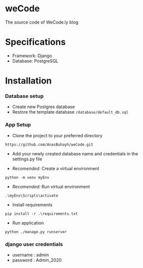 # weCode
The source code of WeCode.ly blog

# Specifications
- Framework: Django
- Database: PostgreSQL

# Installation

### Database setup

- Create new Postgres database
- Restore the template database  `/database/default_db.sql`

### App Setup

- Clone the project to your preferred directory

`https://github.com/AnasBuhayh/weCode.git`

- Add your newly created database name and credentials in the settings.py file

- *Recomended:* Create a virtual environment

`python -m venv myEnv`

- *Recomended:* Run virtual environment

`.\myEnv\Scripts\activate`

- Install requirements

`pip install -r .\requirements.txt`

- Run application

`python ./manage.py runserver`

### django user credentials

- username : admin
- password : Admin_2020
